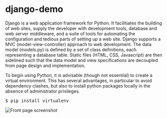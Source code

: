 # django-demo

Django is a web application framework for Python. It facilitiates the building of web sites, supply the developer with development tools, database and web server middleware, and a suite of tools for automating the configuration and tedious parts of setting up a web site. Django supports a MVC (model-view-controller) approach to web development. The data model (models.py) is defined by a set of class definitions, each representing a database table. Static files (HTML, CSS, Javascript) are then sidelined such that the data model and view specifications are decoupled from page design and implementation.

To begin using Python, it is advisable (though not essential) to create a virtual environment. This has several advantages, in particular to avoid dependency clashes, but also to install python packages locally in the absence of administrator privileges.

<pre>
$ pip install virtualenv	
</pre>

![Front page screenshot](http://jcboyd.github.io/django-demo/django-demo.png)
